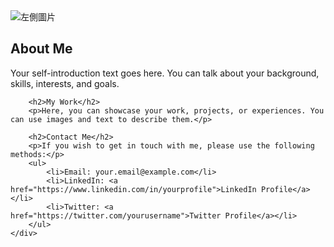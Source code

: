 <!DOCTYPE html>
<html>
<head>
    <title>My Website</title>
    <script src="https://code.jquery.com/jquery-3.6.0.min.js"></script>
</head>
<body>

<div class="container">
    <div class="left-image">
        <img src="left-image.jpg" alt="左側圖片">
    </div>
    <div class="right-content">
        <h2>About Me</h2>
        <p>Your self-introduction text goes here. You can talk about your background, skills, interests, and goals.</p>

        <h2>My Work</h2>
        <p>Here, you can showcase your work, projects, or experiences. You can use images and text to describe them.</p>

        <h2>Contact Me</h2>
        <p>If you wish to get in touch with me, please use the following methods:</p>
        <ul>
            <li>Email: your.email@example.com</li>
            <li>LinkedIn: <a href="https://www.linkedin.com/in/yourprofile">LinkedIn Profile</a></li>
            <li>Twitter: <a href="https://twitter.com/yourusername">Twitter Profile</a></li>
        </ul>
    </div>
</div>

<script>
    $(document).ready(function() {
        // 更改容器的背景顏色
        $('.container').css('background-color', '#f0f0f0');
    });
</script>

</body>
</html>
